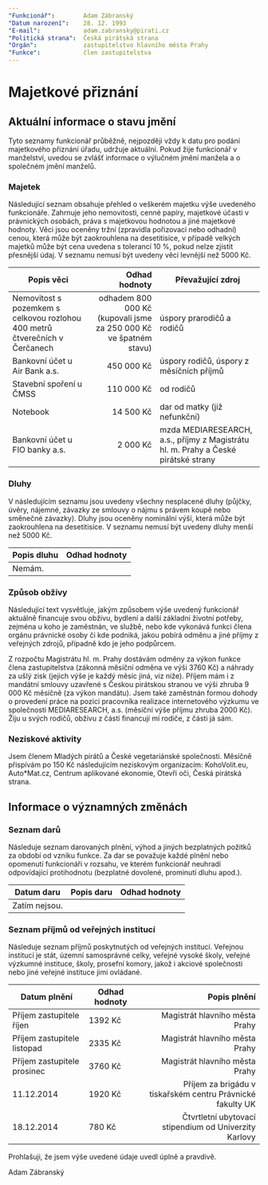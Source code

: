```yaml
---
"Funkcionář":        Adam Zábranský
"Datum narození":    28. 12. 1993
"E-mail":            adam.zabransky@pirati.cz
"Politická strana":  Česká pirátská strana
"Orgán":             zastupitelstvo hlavního města Prahy
"Funkce":            člen zastupitelstva
---
```


Majetkové přiznání
==================

Aktuální informace o stavu jmění
----------------------------------

Tyto seznamy funkcionář průběžně, nejpozději vždy k datu pro podání majetkového přiznání úřadu, udržuje aktuální. Pokud žije funkcionář v manželství, uvedou se zvlášť informace o výlučném jmění manžela a o společném jmění manželů. 

### Majetek

Následující seznam obsahuje přehled o veškerém majetku výše uvedeného funkcionáře. Zahrnuje jeho nemovitosti, cenné papíry, majetkové účasti v právnických osobách, práva s majetkovou hodnotou a jiné majetkové hodnoty. Věci jsou oceněny tržní (zpravidla pořizovací nebo odhadní) cenou, která může být zaokrouhlena na desetitisíce, v případě velkých majetků může být cena uvedena s tolerancí 10 %, pokud nelze zjistit přesnější údaj. V seznamu nemusí být uvedeny věci levnější než 5000 Kč.

| Popis věci            | Odhad hodnoty |  Převažující zdroj                  |
| --------------------- | ------------: |  ---------------------- |
| Nemovitost s pozemkem s celkovou rozlohou 400 metrů čtverečních v Čerčanech | odhadem 800 000 Kč (kupovali jsme za 250 000 Kč ve špatném stavu) | úspory prarodičů a rodičů | 
| Bankovní účet u Air Bank a.s. | 450 000 Kč | úspory rodičů, úspory z měsíčních příjmů |
| Stavební spoření u ČMSS | 110 000 Kč | od rodičů | 
| Notebook | 14 500 Kč | dar od matky (již nefunkční) |
| Bankovní účet u FIO banky a.s. | 2 000 Kč | mzda MEDIARESEARCH, a.s., příjmy z Magistrátu hl. m. Prahy a České pirátské strany |


### Dluhy

V následujícím seznamu jsou uvedeny všechny nesplacené dluhy (půjčky, úvěry, nájemné, závazky ze smlouvy o nájmu s právem koupě nebo směnečné závazky). Dluhy jsou oceněny nominální výší, která může být zaokrouhlena na desetitisíce. V seznamu nemusí být uvedeny dluhy menší než 5000 Kč.

| Popis dluhu           | Odhad hodnoty |
| --------------------- | ------------: |
| Nemám. |  |  |


### Způsob obživy

Následující text vysvětluje, jakým způsobem výše uvedený funkcionář aktuálně financuje svou obživu, bydlení a další základní životní potřeby, zejména u koho je zaměstnán, ve službě, nebo kde vykonává funkci člena orgánu právnické osoby či kde podniká, jakou pobírá odměnu a jiné příjmy z veřejných zdrojů, případně kdo je jeho podpůrcem.

Z rozpočtu Magistrátu hl. m. Prahy dostávám odměny za výkon funkce člena zastupitelstva (zákonná měsíční odměna ve výši 3760 Kč) a náhrady za ušlý zisk (jejich výše je každý měsíc jiná, viz níže). Příjem mám i z mandátní smlouvy uzavřené s Českou pirátskou stranou ve výši zhruba 9 000 Kč měsíčně (za výkon mandátu). Jsem také zaměstnán formou dohody o provedení práce na pozici pracovníka realizace internetového výzkumu ve společnosti MEDIARESEARCH, a.s. (měsíční výše příjmu zhruba 2000 Kč). Žiju u svých rodičů, obživu z části financují mí rodiče, z části já sám.


### Neziskové aktivity
Jsem členem Mladých pirátů a České vegetariánské společnosti. Měsíčně přispívám po 150 Kč následujícím neziskovým organizacím: KohoVolit.eu, Auto*Mat.cz, Centrum aplikované ekonomie, Otevři oči, Česká pirátská strana.


Informace o významných změnách
----------------------------------

### Seznam darů
Následuje seznam darovaných plnění, výhod a jiných bezplatných požitků za období od vzniku funkce. Za dar se považuje každé plnění nebo opomenutí funkcionáři v rozsahu, ve kterém funkcionář neuhradí odpovídající protihodnotu (bezplatné dovolené, prominutí dluhu apod.).

| Datum daru | Popis daru | Odhad hodnoty | 
| ---------- | ---------- | ------------: |
| Zatím nejsou. |  |  |

### Seznam příjmů od veřejných institucí
Následuje seznam příjmů poskytnutých od veřejných institucí. Veřejnou institucí je stát, územní samosprávné celky, veřejné vysoké školy, veřejné výzkumné instituce, školy, prosefní komory, jakož i akciové společnosti nebo jiné veřejné instituce jimi ovládané.

| Datum plnění | Odhad hodnoty | Popis plnění | 
| ----------   | ----------   | ------------: |
| Příjem zastupitele říjen | 1392 Kč | Magistrát hlavního města Prahy |
| Příjem zastupitele listopad | 2335 Kč | Magistrát hlavního města Prahy |
| Příjem zastupitele prosinec | 3760 Kč | Magistrát hlavního města Prahy |
| 11.12.2014 | 1920 Kč | Příjem za brigádu v tiskařském centru Právnické fakulty UK |
| 18.12.2014 | 780 Kč | Čtvrtletní ubytovací stipendium od Univerzity Karlovy |

Prohlašuji, že jsem výše uvedené údaje uvedl úplně a pravdivě. 

Adam Zábranský
